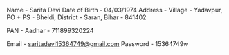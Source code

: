 Name - Sarita Devi
Date of Birth - 04/03/1974
Address - Village - Yadavpur, PO + PS - Bheldi, District - Saran, Bihar - 841402

PAN -
Aadhar - 711899320224

Email - saritadevi15364749@gmail.com
Password - 15364749w
